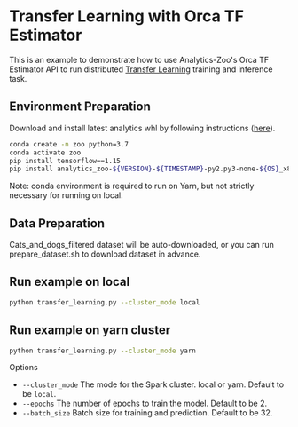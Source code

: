 # Transfer Learning with Orca TF Estimator

This is an example to demonstrate how to use Analytics-Zoo's Orca TF Estimator API to run distributed [Transfer Learning](https://github.com/tensorflow/docs/blob/master/site/en/r1/tutorials/images/transfer_learning.ipynb) training and inference task.

## Environment Preparation

Download and install latest analytics whl by following instructions ([here](https://analytics-zoo.github.io/master/#PythonUserGuide/install/#install-the-latest-nightly-build-wheels-for-pip)).

```bash
conda create -n zoo python=3.7
conda activate zoo
pip install tensorflow==1.15
pip install analytics_zoo-${VERSION}-${TIMESTAMP}-py2.py3-none-${OS}_x86_64.whl
```
Note: conda environment is required to run on Yarn, but not strictly necessary for running on local.

## Data Preparation
Cats_and_dogs_filtered dataset will be auto-downloaded, or you can run prepare_dataset.sh to download dataset in advance.

## Run example on local
```bash
python transfer_learning.py --cluster_mode local 
```

## Run example on yarn cluster
```bash
python transfer_learning.py --cluster_mode yarn 
```

Options
* `--cluster_mode` The mode for the Spark cluster. local or yarn. Default to be `local`.
* `--epochs` The number of epochs to train the model. Default to be 2.
* `--batch_size` Batch size for training and prediction. Default to be 32.
